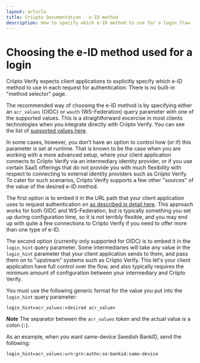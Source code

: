 ```yaml
---
layout: article
title: Criipto Documentation - e-ID method
description: How to specify which e-ID method to use for a login flow
---
```


# Choosing the e-ID method used for a login
Criipto Verify expects client applications to explicitly specify which e-ID method to use in each request for authentication. There is no built-in "method selector" page.

The recommended way of choosing the e-ID method is by specifying either an `acr_values` (OIDC) or `wauth` (WS-Federation) query parameter with one of the supported values. This is a straightforward excercise in most clients technologies when you integrate directly with Criipto Verify. You can see the list of [supported values here](/how-to/acr_values).

In some cases, however, you don't have an option to control how (or if) this parameter is set at runtime. That is known to be the case when you are working with a more advanced setup, where your client application connects to Criipto Verify via an intermediary identity provider, or if you use certain SaaS offerings that do not provide you with much flexibility with respect to connecting to external identity providers such as Criipto Verify.
To cater for such scenarios, Criipto Verify supports a few other "sources" of the value of the desired e-ID method.

The first option is to embed it in the URL path that your client application uses to request authentication on [as described in detail here](/how-to/work-with-metadata). This approach works for both OIDC and WS-Federation, but is typically something you set up during configuration time, so it is not terribly flexible, and you may end up with quite a few connections to Criipto Verify if you need to offer more than one type of e-ID.

The second option (currently only supported for OIDC) is to embed it in the `login_hint` query parameter. Some intermediaries will take any value in the `login_hint` parameter that your client application sends to them, and pass them on to "upstream" systems such as Criipto Verify. This let's your client application have full control over the flow, and also typically requires the minimum amount of configuration between your intermediary and Criipto Verify.

You must use the following generic format for the value you put into the `login_hint` query parameter:
```
login_hint=acr_values:<desired acr_value>

```
***Note*** The separator between the `acr_values` token and the actual value is a colon (`:`).

As an example, when you want same-device Swedish BankID, send the following:
```
login_hint=acr_values:urn:grn:authn:se:bankid:same-device
```
